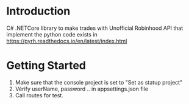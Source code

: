 # Introduction 
C# .NETCore library to make trades with Unofficial Robinhood API that implement 
the python code exists in https://pyrh.readthedocs.io/en/latest/index.html

# Getting Started
1.	Make sure that the console project is set to "Set as statup project"
2.	Vérify userName, password .. in appsettings.json file
3.	Call routes for test.

